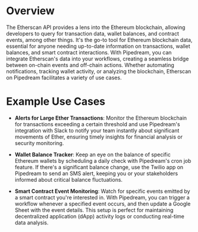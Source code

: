 # Overview

The Etherscan API provides a lens into the Ethereum blockchain, allowing developers to query for transaction data, wallet balances, and contract events, among other things. It's the go-to tool for Ethereum blockchain data, essential for anyone needing up-to-date information on transactions, wallet balances, and smart contract interactions. With Pipedream, you can integrate Etherscan's data into your workflows, creating a seamless bridge between on-chain events and off-chain actions. Whether automating notifications, tracking wallet activity, or analyzing the blockchain, Etherscan on Pipedream facilitates a variety of use cases.

# Example Use Cases

- **Alerts for Large Ether Transactions**: Monitor the Ethereum blockchain for transactions exceeding a certain threshold and use Pipedream's integration with Slack to notify your team instantly about significant movements of Ether, ensuring timely insights for financial analysis or security monitoring.

- **Wallet Balance Tracker**: Keep an eye on the balance of specific Ethereum wallets by scheduling a daily check with Pipedream's cron job feature. If there's a significant balance change, use the Twilio app on Pipedream to send an SMS alert, keeping you or your stakeholders informed about critical balance fluctuations.

- **Smart Contract Event Monitoring**: Watch for specific events emitted by a smart contract you're interested in. With Pipedream, you can trigger a workflow whenever a specified event occurs, and then update a Google Sheet with the event details. This setup is perfect for maintaining decentralized application (dApp) activity logs or conducting real-time data analysis.
